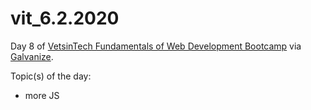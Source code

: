 # vit_6.2.2020

Day 8 of [VetsinTech Fundamentals of Web Development Bootcamp](https://vetsintech.co/web-development/) via [Galvanize](https://www.galvanize.com/).

Topic(s) of the day:
* more JS